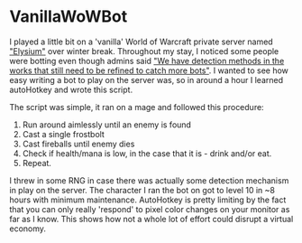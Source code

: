 # VanillaWoWBot

I played a little bit on a 'vanilla' World of Warcraft private server named ["Elysium"](elysium-project.org) over winter break. Throughout my stay, I noticed some people were botting even though admins said ["We have detection methods in the works that still need to be refined to catch more bots"](https://www.reddit.com/r/ElysiumProject/comments/5ppykf/is_elysium_not_taking_action_against_bots/dct7uxr/). I wanted to see how easy writing a bot to play on the server was, so in around a hour I learned autoHotkey and wrote this script. 

The script was simple, it ran on a mage and followed this procedure:

  1. Run around aimlessly until an enemy is found
  2. Cast a single frostbolt
  3. Cast fireballs until enemy dies
  4. Check if health/mana is low, in the case that it is - drink and/or eat.
  5. Repeat.
  
I threw in some RNG in case there was actually some detection mechanism in play on the server. The character I ran the bot on got to level 10 in ~8 hours with minimum maintenance. AutoHotkey is pretty limiting by the fact that you can only really 'respond' to pixel color changes on your monitor as far as I know. This shows how not a whole lot of effort could disrupt a virtual economy. 

